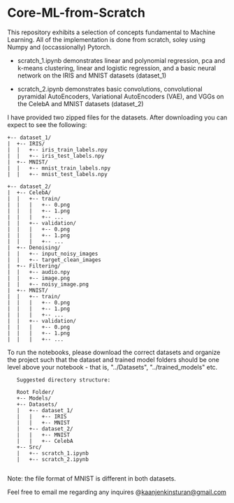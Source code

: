 # Core-ML-from-Scratch

This repository exhibits a selection of concepts fundamental to Machine Learning. All of the implementation is done from scratch,
soley using Numpy and (occassionally) Pytorch. 

- scratch_1.ipynb demonstrates linear and polynomial regression, pca and k-means clustering, linear and logistic regression, and 
  a basic neural network on the IRIS and MNIST datasets (dataset_1)

- scratch_2.ipynb demonstrates basic convolutions, convolutional pyramidal AutoEncoders, Variational AutoEncoders (VAE), and VGGs 
  on the CelebA and MNIST datasets (dataset_2)
  
I have provided two zipped files for the datasets. After downloading you can expect to see the following:
```
+-- dataset_1/
|  +-- IRIS/
|  |   +-- iris_train_labels.npy
|  |   +-- iris_test_labels.npy
|  +-- MNIST/
|  |   +-- mnist_train_labels.npy
|  |   +-- mnist_test_labels.npy
  
+-- dataset_2/ 
|  +-- CelebA/
|  |   +-- train/
|  |   |   +-- 0.png
|  |   |   +-- 1.png
|  |   |   +-- ...
|  |   +-- validation/
|  |   |   +-- 0.png
|  |   |   +-- 1.png
|  |   |   +-- ...
|  +-- Denoising/
|  |   +-- input_noisy_images
|  |   +-- target_clean_images
|  +-- Filtering/
|  |   +-- audio.npy
|  |   +-- image.png
|  |   +-- noisy_image.png
|  +-- MNIST/
|  |   +-- train/
|  |   |   +-- 0.png
|  |   |   +-- 1.png
|  |   |   +-- ...
|  |   +-- validation/
|  |   |   +-- 0.png
|  |   |   +-- 1.png
|  |   |   +-- ...

```
To run the notebooks, please download the correct datasets and organize the project such that the dataset and trained model folders 
should be one level above your notebook - that is, "../Datasets", "../trained_models" etc.  

```
   Suggested directory structure:  
   
   Root Folder/  
   +-- Models/ 
   +-- Datasets/  
   |   +-- dataset_1/
   |   |   +-- IRIS
   |   |   +-- MNIST
   |   +-- dataset_2/ 
   |   |   +-- MNIST
   |   |   +-- CelebA
   +-- Src/  
   |   +-- scratch_1.ipynb 
   |   +-- scratch_2.ipynb
 
 ```
       
Note: the file format of MNIST is different in both datasets. 

Feel free to email me regarding any inquires @kaanjenkinsturan@gmail.com
